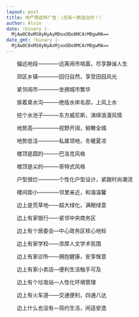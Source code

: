 ```yaml
---
layout: post
title: 地产商这样广告：（总有一款适合你！）
author: Alvin
date: !binary |-
  MjAwOC0xMS0yNyAyMDoxODo0MCArMDgwMA==
date_gmt: !binary |-
  MjAwOC0xMS0yNyAxMjoxODo0MCArMDgwMA==
---
```


　　偏远地段&mdash;&mdash;&mdash;&mdash;远离闹市喧嚣，尽享静谧人生

　　郊区乡镇&mdash;&mdash;&mdash;&mdash;回归自然，享受田园风光

　　紧邻闹市&mdash;&mdash;&mdash;&mdash;坐拥城市繁华

　　挨着臭水沟&mdash;&mdash;&mdash;绝版水岸名邸，上风上水

　　挖个水池子&mdash;&mdash;&mdash;东方威尼斯，演绎浪漫风情

　　地势高&mdash;&mdash;&mdash;&mdash;&mdash;视野开阔，俯瞰全城

　　地势低洼&mdash;&mdash;&mdash;&mdash;私属领地，冬暖夏凉

　　楼顶是圆的&mdash;&mdash;&mdash;巴洛克风格

　　楼顶是尖的&mdash;&mdash;&mdash;哥特式风格

　　户型很烂&mdash;&mdash;&mdash;&mdash;个性化户型设计，紧跟时尚潮流

　　楼间距小&mdash;&mdash;&mdash;&mdash;邻里亲近，和谐温馨

　　边上是荒草地&mdash;&mdash;超大绿化，满眼绿意

　　边上有家银行&mdash;&mdash;紧邻中央商务区

　　边上有个居委会&mdash;中心政务区核心地标

　　边上有家学校&mdash;&mdash;浓厚人文学术氛围

　　边上有家诊所&mdash;&mdash;拥抱健康，安享惬意

　　边上有家小卖店&mdash;便利生活触手可及

　　边上有个垃圾站&mdash;人性化环境管理

　　边上有火车道&mdash;&mdash;交通便利，四通八达

　　边上什么也没有&mdash;简约生活，闲适安逸
